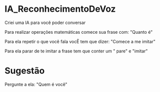 # IA_ReconhecimentoDeVoz
Criei uma IA para você poder conversar

Para realizar operações matemáticas comece sua frase com: "Quanto é"

Para ela repetir o que você fala vocÊ tem que dizer: "Comece a me imitar"

Para ela parar de te imitar a frase tem que conter um " pare" e "imitar"

# Sugestão
Pergunte a ela: "Quem é você"
